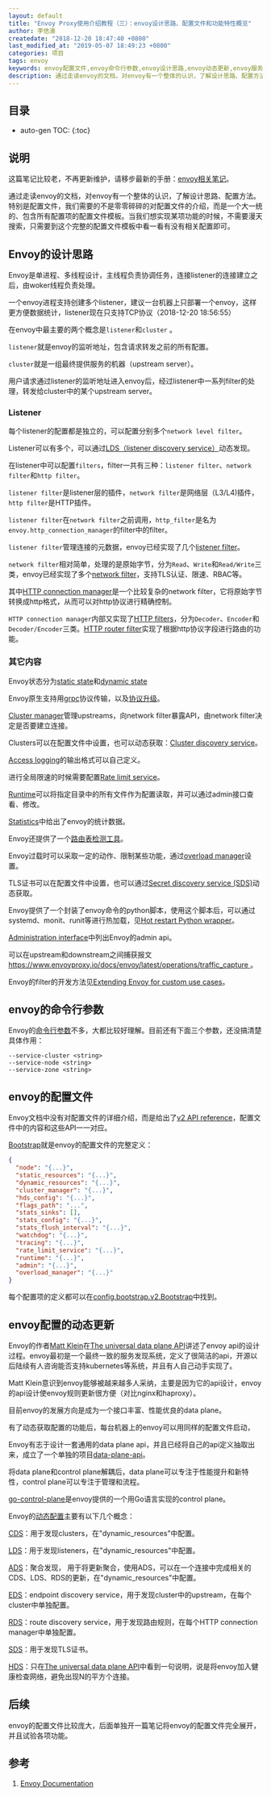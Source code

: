 ```yaml
---
layout: default
title: "Envoy Proxy使用介绍教程（三）：envoy设计思路、配置文件和功能特性概览"
author: 李佶澳
createdate: "2018-12-20 18:47:40 +0800"
last_modified_at: "2019-05-07 18:49:23 +0800"
categories: 项目
tags: envoy
keywords: envoy配置文件,envoy命令行参数,envoy设计思路,envoy动态更新,envoy服务发现 
description: 通过走读envoy的文档，对envoy有一个整体的认识，了解设计思路、配置方法
---
```


## 目录
* auto-gen TOC:
{:toc}

## 说明

这篇笔记比较老，不再更新维护，请移步最新的手册：[envoy相关笔记](https://www.lijiaocn.com/soft/envoy/)。

通过走读envoy的文档，对envoy有一个整体的认识，了解设计思路、配置方法。特别是配置文件，我们需要的不是零零碎碎的对配置文件的介绍，而是一个大一统的、包含所有配置项的配置文件模板。当我们想实现某项功能的时候，不需要漫天搜索，只需要到这个完整的配置文件模板中看一看有没有相关配置即可。

## Envoy的设计思路

Envoy是单进程、多线程设计，主线程负责协调任务，连接listener的连接建立之后，由woker线程负责处理。

一个envoy进程支持创建多个listener，建议一台机器上只部署一个envoy，这样更方便数据统计，listener现在只支持TCP协议（2018-12-20 18:56:55）

在envoy中最主要的两个概念是`listener`和`cluster` 。

`listener`就是envoy的监听地址，包含请求转发之前的所有配置。

`cluster`就是一组最终提供服务的机器（upstream server）。

用户请求通过listener的监听地址进入envoy后，经过listener中一系列filter的处理，转发给cluster中的某个upstream server。

### Listener 

每个listener的配置都是独立的，可以配置分别多个`network level filter`。

Listener可以有多个，可以通过[LDS（listener discovery service）](https://www.envoyproxy.io/docs/envoy/latest/configuration/listeners/lds#config-listeners-lds)动态发现。

在listener中可以配置`filters`，filter一共有三种：`listener filter`、`network filter`和`http filter`。

`listener filter`是listener层的插件，`network filter`是网络层（L3/L4)插件，`http filter`是HTTP插件。

`listener filter`在`network filter`之前调用，`http_filter`是名为`envoy.http_connection_manager`的filter中的filter。

`listener filter`管理连接的元数据，envoy已经实现了几个[listener filter](https://www.envoyproxy.io/docs/envoy/latest/intro/arch_overview/listener_filters)。

`network filter`相对简单，处理的是原始字节，分为`Read`、`Write`和`Read/Write`三类，envoy已经实现了多个[network filter](https://www.envoyproxy.io/docs/envoy/latest/configuration/network_filters/network_filters#config-network-filters)，支持TLS认证、限速、RBAC等。

其中[HTTP connection manager](https://www.envoyproxy.io/docs/envoy/latest/intro/arch_overview/http_connection_management)是一个比较复杂的network filter，它将原始字节转换成http格式，从而可以对http协议进行精确控制。

`HTTP connection manager`内部又实现了[HTTP filters](https://www.envoyproxy.io/docs/envoy/latest/intro/arch_overview/http_filters)，分为`Decoder`、`Encoder`和`Decoder/Encoder`三类。[HTTP router filter](https://www.envoyproxy.io/docs/envoy/latest/intro/arch_overview/http_routing)实现了根据http协议字段进行路由的功能。

### 其它内容

Envoy状态分为[static state](https://www.envoyproxy.io/docs/envoy/latest/intro/arch_overview/data_sharing_between_filters#)和[dynamic state](https://www.envoyproxy.io/docs/envoy/latest/intro/arch_overview/data_sharing_between_filters#dynamic-state)

Envoy原生支持用[grpc](https://www.envoyproxy.io/docs/envoy/latest/intro/arch_overview/grpc)协议传输，以及[协议升级](https://www.envoyproxy.io/docs/envoy/latest/intro/arch_overview/websocket)。

[Cluster manager](https://www.envoyproxy.io/docs/envoy/latest/intro/arch_overview/cluster_manager)管理upstreams，向network filter暴露API，由network filter决定是否要建立连接。

Clusters可以在配置文件中设置，也可以动态获取：[Cluster discovery service](https://www.envoyproxy.io/docs/envoy/latest/configuration/cluster_manager/cds#config-cluster-manager-cds)。

[Access logging](https://www.envoyproxy.io/docs/envoy/latest/configuration/access_log)的输出格式可以自己定义。

进行全局限速的时候需要配置[Rate limit service](https://www.envoyproxy.io/docs/envoy/latest/configuration/rate_limit)。

[Runtime](https://www.envoyproxy.io/docs/envoy/latest/configuration/runtime)可以将指定目录中的所有文件作为配置读取，并可以通过admin接口查看、修改。

[Statistics](https://www.envoyproxy.io/docs/envoy/latest/configuration/statistics)中给出了envoy的统计数据。

Envoy还提供了一个[路由表检测工具](https://www.envoyproxy.io/docs/envoy/latest/configuration/tools/router_check)。

Envoy过载时可以采取一定的动作、限制某些功能，通过[overload manager](https://www.envoyproxy.io/docs/envoy/latest/configuration/overload_manager/overload_manager)设置。

TLS证书可以在配置文件中设置，也可以通过[Secret discovery service (SDS)](https://www.envoyproxy.io/docs/envoy/latest/configuration/secret)动态获取。

Envoy提供了一个封装了envoy命令的python脚本，使用这个脚本后，可以通过systemd、monit、runit等进行热加载，见[Hot restart Python wrapper](https://www.envoyproxy.io/docs/envoy/latest/operations/hot_restarter)。

[Administration interface](https://www.envoyproxy.io/docs/envoy/latest/operations/admin)中列出Envoy的admin api。

可以在upstream和downstream之间捕获报文[https://www.envoyproxy.io/docs/envoy/latest/operations/traffic_capture ](https://www.envoyproxy.io/docs/envoy/latest/operations/traffic_capture)。

Envoy的filter的开发方法见[Extending Envoy for custom use cases](https://www.envoyproxy.io/docs/envoy/latest/extending/extending)。

## envoy的命令行参数

Envoy的[命令行参数](https://www.envoyproxy.io/docs/envoy/latest/operations/cli)不多，大都比较好理解。目前还有下面三个参数，还没搞清楚具体作用：

```
--service-cluster <string>
--service-node <string>
--service-zone <string>
```

## envoy的配置文件

Envoy文档中没有对配置文件的详细介绍，而是给出了[v2 API reference](https://www.envoyproxy.io/docs/envoy/latest/api-v2/api)，配置文件中的内容和这些API一一对应。

[Bootstrap](https://www.envoyproxy.io/docs/envoy/latest/api-v2/config/bootstrap/v2/bootstrap.proto#bootstrap)就是envoy的配置文件的完整定义：

```json
{
  "node": "{...}",
  "static_resources": "{...}",
  "dynamic_resources": "{...}",
  "cluster_manager": "{...}",
  "hds_config": "{...}",
  "flags_path": "...",
  "stats_sinks": [],
  "stats_config": "{...}",
  "stats_flush_interval": "{...}",
  "watchdog": "{...}",
  "tracing": "{...}",
  "rate_limit_service": "{...}",
  "runtime": "{...}",
  "admin": "{...}",
  "overload_manager": "{...}"
}
```

每个配置项的定义都可以在[config.bootstrap.v2.Bootstrap](https://www.envoyproxy.io/docs/envoy/latest/api-v2/config/bootstrap/v2/bootstrap.proto)中找到。

## envoy配置的动态更新

Envoy的作者[Matt Klein](https://www.linkedin.com/in/mattklein123/)在[The universal data plane API](https://blog.envoyproxy.io/the-universal-data-plane-api-d15cec7a)讲述了envoy api的设计过程。envoy最初是一个最终一致的服务发现系统，定义了很简洁的api，开源以后陆续有人咨询能否支持kubernetes等系统，并且有人自己动手实现了。

Matt Klein意识到envoy能够被越来越多人采纳，主要是因为它的api设计，envoy的api设计使envoy规则更新很方便（对比nginx和haproxy）。 

目前envoy的发展方向是成为一个接口丰富、性能优良的data plane。

有了动态获取配置的功能后，每台机器上的envoy可以用同样的配置文件启动，

Envoy有志于设计一套通用的data plane api，并且已经将自己的api定义抽取出来，成立了一个单独的项目[data-plane-api](https://github.com/envoyproxy/data-plane-api)。

将data plane和control plane解耦后，data plane可以专注于性能提升和新特性，control plane可以专注于管理和流程。

[go-control-plane](https://github.com/envoyproxy/go-control-plane)是envoy提供的一个用Go语言实现的control plane。

Envoy的[动态配置](https://www.envoyproxy.io/docs/envoy/latest/intro/arch_overview/dynamic_configuration#arch-overview-dynamic-config-lds)主要有以下几个概念：

[CDS](https://www.envoyproxy.io/docs/envoy/latest/configuration/cluster_manager/cds#config-cluster-manager-cds)：用于发现clusters，在"dynamic_resources"中配置。

[LDS](https://www.envoyproxy.io/docs/envoy/latest/configuration/listeners/lds#config-listeners-lds)：用于发现listeners，在"dynamic_resources"中配置。

[ADS](https://www.envoyproxy.io/docs/envoy/latest/configuration/overview/v2_overview#config-overview-v2-ads)：聚合发现， 用于将更新聚合，使用ADS，可以在一个连接中完成相关的CDS、LDS、RDS的更新，在"dynamic_resources"中配置。

[EDS](https://www.envoyproxy.io/docs/envoy/latest/api-v2/api/v2/eds.proto.html)：endpoint discovery service，用于发现cluster中的upstream，在每个cluster中单独配置。

[RDS](https://www.envoyproxy.io/docs/envoy/latest/configuration/http_conn_man/rds.html)：route discovery service，用于发现路由规则，在每个HTTP connection manager中单独配置。

[SDS](https://www.envoyproxy.io/docs/envoy/latest/configuration/secret)：用于发现TLS证书。

[HDS](https://blog.envoyproxy.io/the-universal-data-plane-api-d15cec7a)：只在[The universal data plane API](https://blog.envoyproxy.io/the-universal-data-plane-api-d15cec7a)中看到一句说明，说是将envoy加入健康检查网络，避免出现N的平方个连接。

## 后续

envoy的配置文件比较庞大，后面单独开一篇笔记将envoy的配置文件完全展开，并且试验各项功能。

## 参考

1. [Envoy Documentation][1]

[1]: https://www.envoyproxy.io/ "Envoy Documentation"
